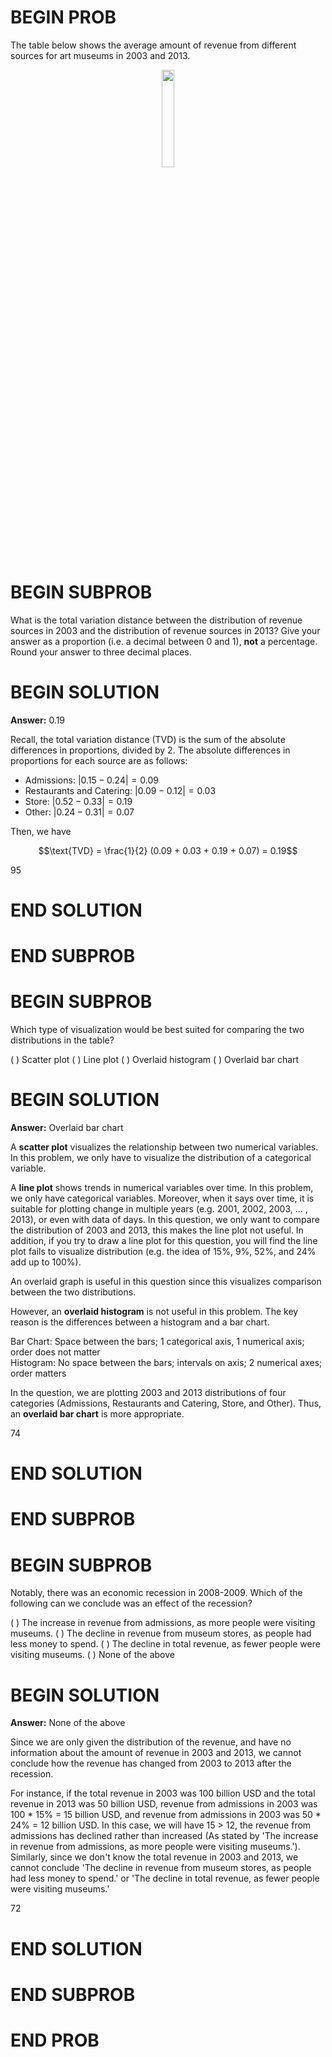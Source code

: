 # BEGIN PROB

The table below shows the average amount of revenue from different sources for art museums in 2003 and 2013. 

<center><img src='../assets/images/fa21-final/means.png' width=20%></center>

# BEGIN SUBPROB

What is the total variation distance between the distribution of revenue sources in 2003 and the distribution of revenue sources in 2013? Give your answer as a proportion (i.e. a decimal between 0 and 1), **not** a percentage. Round your answer to three decimal places.

# BEGIN SOLUTION

**Answer:** 0.19

Recall, the total variation distance (TVD) is the sum of the absolute differences in proportions, divided by 2. The absolute differences in proportions for each source are as follows:

- Admissions: $|0.15 - 0.24| = 0.09$
- Restaurants and Catering: $|0.09 - 0.12| = 0.03$
- Store: $|0.52 - 0.33| = 0.19$
- Other: $|0.24 - 0.31| = 0.07$

Then, we have

$$\text{TVD} = \frac{1}{2} (0.09 + 0.03 + 0.19 + 0.07) = 0.19$$

<average>95</average>

# END SOLUTION

# END SUBPROB
# BEGIN SUBPROB

Which type of visualization would be best suited for comparing the two distributions in the table?

( ) Scatter plot
( ) Line plot
( ) Overlaid histogram
( ) Overlaid bar chart

# BEGIN SOLUTION

**Answer:** Overlaid bar chart

A **scatter plot** visualizes the relationship between two numerical variables. In this problem, we only have to visualize the distribution of a categorical variable.

A **line plot** shows trends in numerical variables over time. In this problem, we only have categorical variables. Moreover, when it says over time, it is suitable for plotting change in multiple years (e.g. 2001, 2002, 2003, ... , 2013), or even with data of days. In this question, we only want to compare the distribution of 2003 and 2013, this makes the line plot not useful. In addition, if you try to draw a line plot for this question, you will find the line plot fails to visualize distribution (e.g. the idea of 15%, 9%, 52%, and 24% add up to 100%).

An overlaid graph is useful in this question since this visualizes comparison between the two distributions.

However, an **overlaid histogram** is not useful in this problem. The key reason is the differences between a histogram and a bar chart.

Bar Chart: Space between the bars; 1 categorical axis, 1 numerical axis; order does not matter                           
Histogram: No space between the bars; intervals on axis; 2 numerical axes; order matters

In the question, we are plotting 2003 and 2013 distributions of four categories (Admissions, Restaurants and Catering, Store, and Other). 
Thus, an **overlaid bar chart** is more appropriate. 

<average>74</average>

# END SOLUTION

# END SUBPROB

# BEGIN SUBPROB

Notably, there was an economic recession in 2008-2009. Which of the following can we conclude was an effect of the recession?

( ) The increase in revenue from admissions, as more people were visiting museums.
( ) The decline in revenue from museum stores, as people had less money to spend.
( ) The decline in total revenue, as fewer people were visiting museums.
( ) None of the above

# BEGIN SOLUTION

**Answer:** None of the above

Since we are only given the distribution of the revenue, and have no information about the amount of revenue in 2003 and 2013, we cannot conclude how the revenue has changed from 2003 to 2013 after the recession. 

For instance, if the total revenue in 2003 was 100 billion USD and the total revenue in 2013 was 50 billion USD, revenue from admissions in 2003 was 100 * 15% = 15 billion USD, and revenue from admissions in 2003 was 50 * 24% = 12 billion USD. In this case, we will have 15 > 12, the revenue from admissions has declined rather than increased (As stated by 'The increase in revenue from admissions, as more people were visiting museums.'). Similarly, since we don't know the total revenue in 2003 and 2013, we cannot conclude  'The decline in revenue from museum stores, as people had less money to spend.' or 'The decline in total revenue, as fewer people were visiting museums.'

<average>72</average>

# END SOLUTION

# END SUBPROB

# END PROB